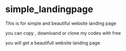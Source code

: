 # simple_landingpage
This is for simple and beautiful website landing page

you can copy , downloand or clone my codes with free 

you will get a beautifull website landing page 
